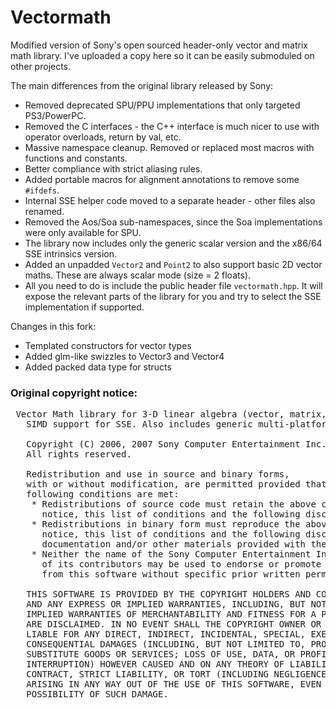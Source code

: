 
# Vectormath

Modified version of Sony's open sourced header-only vector and matrix math library.
I've uploaded a copy here so it can be easily submoduled on other projects.

The main differences from the original library released by Sony:

- Removed deprecated SPU/PPU implementations that only targeted PS3/PowerPC.
- Removed the C interfaces - the C++ interface is much nicer to use with operator overloads, return by val, etc.
- Massive namespace cleanup. Removed or replaced most macros with functions and constants.
- Better compliance with strict aliasing rules.
- Added portable macros for alignment annotations to remove some `#ifdefs`.
- Internal SSE helper code moved to a separate header - other files also renamed.
- Removed the Aos/Soa sub-namespaces, since the Soa implementations were only available for SPU.
- The library now includes only the generic scalar version and the x86/64 SSE intrinsics version.
- Added an unpadded `Vector2` and `Point2` to also support basic 2D vector maths. These are always scalar mode (size = 2 floats).
- All you need to do is include the public header file `vectormath.hpp`. It will expose the relevant parts of the library for you and try to select the SSE implementation if supported.

Changes in this fork:
- Templated constructors for vector types
- Added glm-like swizzles to Vector3 and Vector4
- Added packed data type for structs

### Original copyright notice:

<pre>
 Vector Math library for 3-D linear algebra (vector, matrix, quaternion)
   SIMD support for SSE. Also includes generic multi-platform scalar version.

   Copyright (C) 2006, 2007 Sony Computer Entertainment Inc.
   All rights reserved.

   Redistribution and use in source and binary forms,
   with or without modification, are permitted provided that the
   following conditions are met:
    * Redistributions of source code must retain the above copyright
      notice, this list of conditions and the following disclaimer.
    * Redistributions in binary form must reproduce the above copyright
      notice, this list of conditions and the following disclaimer in the
      documentation and/or other materials provided with the distribution.
    * Neither the name of the Sony Computer Entertainment Inc nor the names
      of its contributors may be used to endorse or promote products derived
      from this software without specific prior written permission.

   THIS SOFTWARE IS PROVIDED BY THE COPYRIGHT HOLDERS AND CONTRIBUTORS "AS IS"
   AND ANY EXPRESS OR IMPLIED WARRANTIES, INCLUDING, BUT NOT LIMITED TO, THE
   IMPLIED WARRANTIES OF MERCHANTABILITY AND FITNESS FOR A PARTICULAR PURPOSE
   ARE DISCLAIMED. IN NO EVENT SHALL THE COPYRIGHT OWNER OR CONTRIBUTORS BE
   LIABLE FOR ANY DIRECT, INDIRECT, INCIDENTAL, SPECIAL, EXEMPLARY, OR
   CONSEQUENTIAL DAMAGES (INCLUDING, BUT NOT LIMITED TO, PROCUREMENT OF
   SUBSTITUTE GOODS OR SERVICES; LOSS OF USE, DATA, OR PROFITS; OR BUSINESS
   INTERRUPTION) HOWEVER CAUSED AND ON ANY THEORY OF LIABILITY, WHETHER IN
   CONTRACT, STRICT LIABILITY, OR TORT (INCLUDING NEGLIGENCE OR OTHERWISE)
   ARISING IN ANY WAY OUT OF THE USE OF THIS SOFTWARE, EVEN IF ADVISED OF THE
   POSSIBILITY OF SUCH DAMAGE.
</pre>

